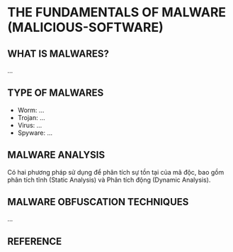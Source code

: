 # THE FUNDAMENTALS OF MALWARE (MALICIOUS-SOFTWARE)

## WHAT IS MALWARES?

...

## TYPE OF MALWARES

- Worm: ...
- Trojan: ...
- Virus: ...
- Spyware: ...

## MALWARE ANALYSIS

Có hai phương pháp sử dụng để phân tích sự tồn tại của mã độc, bao gồm phân tích tĩnh (Static Analysis) và Phân tích động (Dynamic Analysis).

## MALWARE OBFUSCATION TECHNIQUES

...

## REFERENCE
